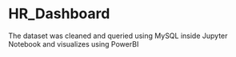 # HR_Dashboard
 The dataset was cleaned and queried using MySQL inside Jupyter Notebook and visualizes using PowerBI

